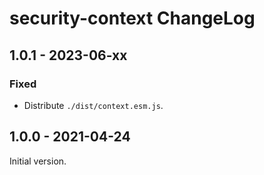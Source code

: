 # security-context ChangeLog

## 1.0.1 - 2023-06-xx

### Fixed
- Distribute `./dist/context.esm.js`.

## 1.0.0 - 2021-04-24

Initial version.
